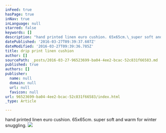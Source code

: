 ```yaml
---
inFeed: true
hasPage: true
inNav: true
inLanguage: null
starred: false
keywords: []
description: "hand printed linen euro cushion. 65x65cm.\_super soft and warm for winter snuggling."
datePublished: '2016-03-27T09:39:37.607Z'
dateModified: '2016-03-27T09:39:36.785Z'
title: drip print linen cushion
author: []
sourcePath: _posts/2016-03-27-96523699-ba04-4ee2-bcac-52c831f66583.md
published: true
authors: []
publisher:
  name: null
  domain: null
  url: null
  favicon: null
url: 96523699-ba04-4ee2-bcac-52c831f66583/index.html
_type: Article

---
```

hand printed linen euro cushion. 65x65cm. super soft and warm for winter snuggling.
![](https://the-grid-user-content.s3-us-west-2.amazonaws.com/5b59fb7e-548d-419b-81cb-92646288dc52.jpg)
